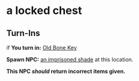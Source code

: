 # a locked chest
## Turn-Ins





if **You turn in:** [Old Bone Key](/item/31758)


**Spawn NPC:**  [an imprisoned shade](/npc/160002) at this location.

**This NPC *should* return incorrect items given.**
